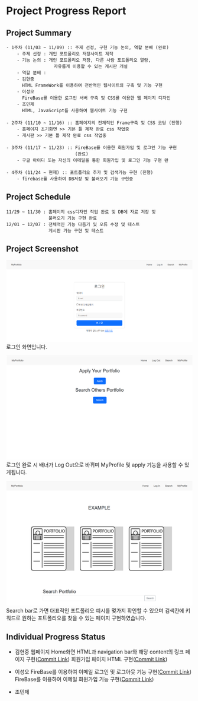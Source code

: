 # Project Progress Report

## Project Summary

    - 1주차 (11/03 ~ 11/09) :: 주제 선정, 구현 기능 논의, 역할 분배 (완료)
        - 주제 선정 : 개인 포트폴리오 저장사이트 제작
        - 기능 논의 : 개인 포트폴리오 저장, 다른 사람 포트폴리오 열람,
                      자유롭게 이용할 수 있는 게시판 개설
        - 역할 분배 :
        - 김현중
          HTML FrameWork를 이용하여 전반적인 웹사이트의 구축 및 기능 구현
        - 이성오
          FireBase를 이용한 로그인 서버 구축 및 CSS를 이용한 웹 페이지 디자인
        - 조민제
          HTML, JavaScript를 사용하여 웹사이트 기능 구현

    - 2주차 (11/10 ~ 11/16) :: 홈페이지의 전체적인 Frame구축 및 CSS 코딩 (진행)
        - 홈페이지 초기화면 >> 기본 틀 제작 완료 css 작업중
        - 게시판 >> 기본 틀 제작 완료 css 작업중

    - 3주차 (11/17 ~ 11/23) :: FireBase를 이용한 회원가입 및 로그인 기능 구현
                              (완료)
        - 구글 아이디 또는 자신의 이메일을 통한 회원가입 및 로그인 기능 구현 완

    - 4주차 (11/24 ~ 현재) :: 포트폴리오 추가 및 검색기능 구현 (진행)
        - firebase를 사용하여 DB저장 및 불러오기 기능 구현중

## Project Schedule

    11/29 ~ 11/30 : 홈페이지 css디자인 작업 완료 및 DB에 자료 저장 및
                    불러오기 기능 구현 완료
    12/01 ~ 12/07 : 전체적인 기능 다듬기 및 오류 수정 및 테스트
                    게시판 기능 구현 및 테스트

## Project Screenshot

![Prototype](/image/login.png)
로그인 화면입니다.

![Prototype](/image/login2.png)
로그인 완료 시 배너가 Log Out으로 바뀌며 MyProfile 및 apply 기능을 사용할 수 있게됩니다.

![Prototype](/image/search.png)
Search bar로 가면 대표적인 포트폴리오 예시를 몇가지 확인할 수 있으며 검색칸에 키워드로 원하는 포트폴리오를 찾을 수 있는 페이지 구현하였습니다.

## Individual Progress Status

-   김현중
    웹페이지 Home화면 HTML과 navigation bar와 해당 content의 링크 페이지 구현([Commit Link]())
    회원가입 페이지 HTML 구현([Commit Link]())

-   이성오
    FireBase를 이용하여 이메일 로그인 및 로그아웃 기능 구현([Commit Link](https://github.com/garoo98/kw-OSS-proj-4/commit/c51ba1652e8d4092e917faaee06cbb1862ee64f3))
    FireBase를 이용하여 이메일 회원가입 기능 구현([Commit Link](https://github.com/garoo98/kw-OSS-proj-4/commit/84023ebeab0846a8eb1450b8e2fe3a13c709f48a))

-   조민제
